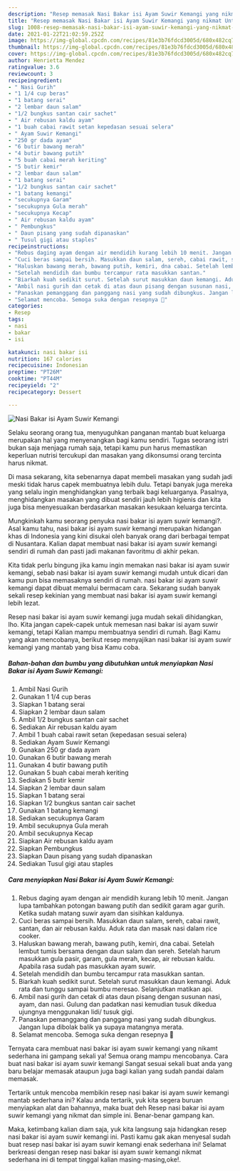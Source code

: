 ```yaml
---
description: "Resep memasak Nasi Bakar isi Ayam Suwir Kemangi yang nikmat Untuk Jualan"
title: "Resep memasak Nasi Bakar isi Ayam Suwir Kemangi yang nikmat Untuk Jualan"
slug: 1008-resep-memasak-nasi-bakar-isi-ayam-suwir-kemangi-yang-nikmat-untuk-jualan
date: 2021-01-22T21:02:59.252Z
image: https://img-global.cpcdn.com/recipes/81e3b76fdcd3005d/680x482cq70/nasi-bakar-isi-ayam-suwir-kemangi-foto-resep-utama.jpg
thumbnail: https://img-global.cpcdn.com/recipes/81e3b76fdcd3005d/680x482cq70/nasi-bakar-isi-ayam-suwir-kemangi-foto-resep-utama.jpg
cover: https://img-global.cpcdn.com/recipes/81e3b76fdcd3005d/680x482cq70/nasi-bakar-isi-ayam-suwir-kemangi-foto-resep-utama.jpg
author: Henrietta Mendez
ratingvalue: 3.6
reviewcount: 3
recipeingredient:
- " Nasi Gurih"
- "1 1/4 cup beras"
- "1 batang serai"
- "2 lembar daun salam"
- "1/2 bungkus santan cair sachet"
- " Air rebusan kaldu ayam"
- "1 buah cabai rawit setan kepedasan sesuai selera"
- " Ayam Suwir Kemangi"
- "250 gr dada ayam"
- "6 butir bawang merah"
- "4 butir bawang putih"
- "5 buah cabai merah keriting"
- "5 butir kemir"
- "2 lembar daun salam"
- "1 batang serai"
- "1/2 bungkus santan cair sachet"
- "1 batang kemangi"
- "secukupnya Garam"
- "secukupnya Gula merah"
- "secukupnya Kecap"
- " Air rebusan kaldu ayam"
- " Pembungkus"
- " Daun pisang yang sudah dipanaskan"
- " Tusul gigi atau staples"
recipeinstructions:
- "Rebus daging ayam dengan air mendidih kurang lebih 10 menit. Jangan lupa tambahkan potongan bawang putih dan sedikit garam agar gurih. Ketika sudah matang suwir ayam dan sisihkan kaldunya."
- "Cuci beras sampai bersih. Masukkan daun salam, sereh, cabai rawit, santan, dan air rebusan kaldu. Aduk rata dan masak nasi dalam rice cooker."
- "Haluskan bawang merah, bawang putih, kemiri, dna cabai. Setelah lembut tumis bersama dengan daun salam dan sereh. Setelah harum masukkan gula pasir, garam, gula merah, kecap, air rebusan kaldu. Apabila rasa sudah pas masukkan ayam suwir."
- "Setelah mendidih dan bumbu tercampur rata masukkan santan."
- "Biarkah kuah sedikit surut. Setelah surut masukkan daun kemangi. Aduk rata dan tunggu sampai bumbu meresao. Selanjutkan matikan api."
- "Ambil nasi gurih dan cetak di atas daun pisang dengan susunan nasi, ayam, dan nasi. Gulung dan padatkan nasi kemudian tusuk dikedua ujungnya menggunakan lidi/ tusuk gigi."
- "Panaskan pemanggang dan panggang nasi yang sudah dibungkus. Jangan lupa dibolak balik ya supaya matangnya merata."
- "Selamat mencoba. Semoga suka dengan resepnya 🤗"
categories:
- Resep
tags:
- nasi
- bakar
- isi

katakunci: nasi bakar isi 
nutrition: 167 calories
recipecuisine: Indonesian
preptime: "PT26M"
cooktime: "PT44M"
recipeyield: "2"
recipecategory: Dessert

---
```



![Nasi Bakar isi Ayam Suwir Kemangi](https://img-global.cpcdn.com/recipes/81e3b76fdcd3005d/680x482cq70/nasi-bakar-isi-ayam-suwir-kemangi-foto-resep-utama.jpg)

Selaku seorang orang tua, menyuguhkan panganan mantab buat keluarga merupakan hal yang menyenangkan bagi kamu sendiri. Tugas seorang istri bukan saja menjaga rumah saja, tetapi kamu pun harus memastikan keperluan nutrisi tercukupi dan masakan yang dikonsumsi orang tercinta harus nikmat.

Di masa  sekarang, kita sebenarnya dapat membeli masakan yang sudah jadi meski tidak harus capek membuatnya lebih dulu. Tetapi banyak juga mereka yang selalu ingin menghidangkan yang terbaik bagi keluarganya. Pasalnya, menghidangkan masakan yang dibuat sendiri jauh lebih higienis dan kita juga bisa menyesuaikan berdasarkan masakan kesukaan keluarga tercinta. 



Mungkinkah kamu seorang penyuka nasi bakar isi ayam suwir kemangi?. Asal kamu tahu, nasi bakar isi ayam suwir kemangi merupakan hidangan khas di Indonesia yang kini disukai oleh banyak orang dari berbagai tempat di Nusantara. Kalian dapat membuat nasi bakar isi ayam suwir kemangi sendiri di rumah dan pasti jadi makanan favoritmu di akhir pekan.

Kita tidak perlu bingung jika kamu ingin memakan nasi bakar isi ayam suwir kemangi, sebab nasi bakar isi ayam suwir kemangi mudah untuk dicari dan kamu pun bisa memasaknya sendiri di rumah. nasi bakar isi ayam suwir kemangi dapat dibuat memalui bermacam cara. Sekarang sudah banyak sekali resep kekinian yang membuat nasi bakar isi ayam suwir kemangi lebih lezat.

Resep nasi bakar isi ayam suwir kemangi juga mudah sekali dihidangkan, lho. Kita jangan capek-capek untuk memesan nasi bakar isi ayam suwir kemangi, tetapi Kalian mampu membuatnya sendiri di rumah. Bagi Kamu yang akan mencobanya, berikut resep menyajikan nasi bakar isi ayam suwir kemangi yang mantab yang bisa Kamu coba.

<!--inarticleads1-->

##### Bahan-bahan dan bumbu yang dibutuhkan untuk menyiapkan Nasi Bakar isi Ayam Suwir Kemangi:

1. Ambil  Nasi Gurih
1. Gunakan 1 1/4 cup beras
1. Siapkan 1 batang serai
1. Siapkan 2 lembar daun salam
1. Ambil 1/2 bungkus santan cair sachet
1. Sediakan  Air rebusan kaldu ayam
1. Ambil 1 buah cabai rawit setan (kepedasan sesuai selera)
1. Sediakan  Ayam Suwir Kemangi
1. Gunakan 250 gr dada ayam
1. Gunakan 6 butir bawang merah
1. Gunakan 4 butir bawang putih
1. Gunakan 5 buah cabai merah keriting
1. Sediakan 5 butir kemir
1. Siapkan 2 lembar daun salam
1. Siapkan 1 batang serai
1. Siapkan 1/2 bungkus santan cair sachet
1. Gunakan 1 batang kemangi
1. Sediakan secukupnya Garam
1. Ambil secukupnya Gula merah
1. Ambil secukupnya Kecap
1. Siapkan  Air rebusan kaldu ayam
1. Siapkan  Pembungkus
1. Siapkan  Daun pisang yang sudah dipanaskan
1. Sediakan  Tusul gigi atau staples




<!--inarticleads2-->

##### Cara menyiapkan Nasi Bakar isi Ayam Suwir Kemangi:

1. Rebus daging ayam dengan air mendidih kurang lebih 10 menit. Jangan lupa tambahkan potongan bawang putih dan sedikit garam agar gurih. Ketika sudah matang suwir ayam dan sisihkan kaldunya.
1. Cuci beras sampai bersih. Masukkan daun salam, sereh, cabai rawit, santan, dan air rebusan kaldu. Aduk rata dan masak nasi dalam rice cooker.
1. Haluskan bawang merah, bawang putih, kemiri, dna cabai. Setelah lembut tumis bersama dengan daun salam dan sereh. Setelah harum masukkan gula pasir, garam, gula merah, kecap, air rebusan kaldu. Apabila rasa sudah pas masukkan ayam suwir.
1. Setelah mendidih dan bumbu tercampur rata masukkan santan.
1. Biarkah kuah sedikit surut. Setelah surut masukkan daun kemangi. Aduk rata dan tunggu sampai bumbu meresao. Selanjutkan matikan api.
1. Ambil nasi gurih dan cetak di atas daun pisang dengan susunan nasi, ayam, dan nasi. Gulung dan padatkan nasi kemudian tusuk dikedua ujungnya menggunakan lidi/ tusuk gigi.
1. Panaskan pemanggang dan panggang nasi yang sudah dibungkus. Jangan lupa dibolak balik ya supaya matangnya merata.
1. Selamat mencoba. Semoga suka dengan resepnya 🤗




Ternyata cara membuat nasi bakar isi ayam suwir kemangi yang nikamt sederhana ini gampang sekali ya! Semua orang mampu mencobanya. Cara buat nasi bakar isi ayam suwir kemangi Sangat sesuai sekali buat anda yang baru belajar memasak ataupun juga bagi kalian yang sudah pandai dalam memasak.

Tertarik untuk mencoba membikin resep nasi bakar isi ayam suwir kemangi mantab sederhana ini? Kalau anda tertarik, yuk kita segera buruan menyiapkan alat dan bahannya, maka buat deh Resep nasi bakar isi ayam suwir kemangi yang nikmat dan simple ini. Benar-benar gampang kan. 

Maka, ketimbang kalian diam saja, yuk kita langsung saja hidangkan resep nasi bakar isi ayam suwir kemangi ini. Pasti kamu gak akan menyesal sudah buat resep nasi bakar isi ayam suwir kemangi enak sederhana ini! Selamat berkreasi dengan resep nasi bakar isi ayam suwir kemangi nikmat sederhana ini di tempat tinggal kalian masing-masing,oke!.

